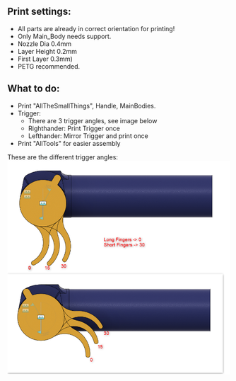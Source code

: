 ## Print settings:
- All parts are already in correct orientation for printing!
- Only Main_Body needs support.
- Nozzle Dia 0.4mm
- Layer Height 0.2mm
- First Layer 0.3mm)
- PETG recommended.

## What to do:
- Print "AllTheSmallThings", Handle, MainBodies.
- Trigger:
	- There are 3 trigger angles, see image below
	- Righthander: Print Trigger once
	- Lefthander: Mirror Trigger and print once
- Print "AllTools" for easier assembly

These are the different trigger angles:
![Image of different trigger angles](Trigger_deg_explanation.png)